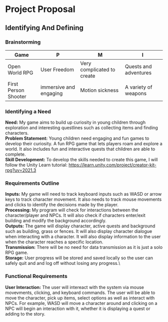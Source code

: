 # Project Proposal

## Identifying And Defining

### Brainstorming
|Game|P|M|I|
|--|--|--|--|
|Open World RPG|User Freedom|Very complicated to create|Quests and adventures|
|First Person Shooter|immersive and engaging|Motion sickness|A variety of weapons|

### Identifying a Need
__Need:__ My game aims to build up curiosity in young children through exploration and interesting questlines such as collecting items and finding characters.\
__Problem Statement:__ Young children need engaging and fun games to develop their curiosity. A fun RPG game that lets players roam and explore a world. It also includes fun and interactive quests that children are able to complete.\
__Skill Development:__ To develop the skills needed to create this game, I will follow the Unity Learn tutorial: https://learn.unity.com/project/creator-kit-rpg?uv=2021.3

### Requirements Outline
__Inputs:__ My game will need to track keyboard inputs such as WASD or arrow keys to track character movement. It also needs to track mouse movements and clicks to identify the decisions made by the player.\
__Processing:__ My program will check for interactions between the character/player and NPCs. It will also check if characters enter/exit building and modify the background accordingly.\
__Outputs:__ The game will display character, active quests and background such as building, grass or fences. It will also display character dialogue when interacting with a character. It will also display information to the user when the character reaches a specific location.\
__Transmission:__ There will be no need for data transmission as it is just a solo RPG game.\
__Storage:__ User progress will be stored and saved locally so the user can safely quit and and log off without losing any progress.\

### Functional Requirements
__User Interaction:__ The user will intereact with the system via mouse movevments, clicking, and keyboard commands. The user will be able to move the character, pick up items, select options as well as interact with NPCs. For example, WASD will move a character around and clicking on a NPC will begin an interaction with it, whether it is displaying a quest or adding to the story.
